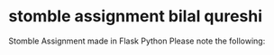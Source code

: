# stomble assignment bilal qureshi
Stomble Assignment made in Flask Python
Please note the following:
